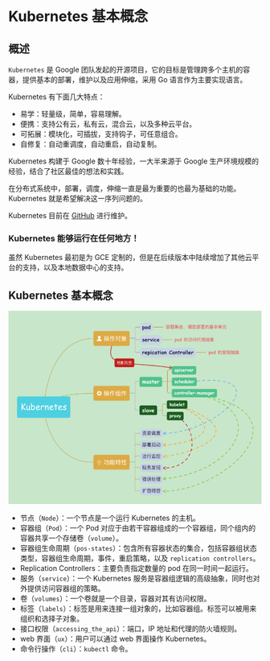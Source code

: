 # Kubernetes 基本概念

## 概述

`Kubernetes` 是 Google 团队发起的开源项目，它的目标是管理跨多个主机的容器，提供基本的部署，维护以及应用伸缩，采用 Go 语言作为主要实现语言。

Kubernetes 有下面几大特点：
- 易学：轻量级，简单，容易理解。
- 便携：支持公有云，私有云，混合云，以及多种云平台。
- 可拓展：模块化，可插拔，支持钩子，可任意组合。
- 自修复：自动重调度，自动重启，自动复制。

Kubernetes 构建于 Google 数十年经验，一大半来源于 Google 生产环境规模的经验，结合了社区最佳的想法和实践。

在分布式系统中，部署，调度，伸缩一直是最为重要的也最为基础的功能。Kubernetes 就是希望解决这一序列问题的。

Kubernetes 目前在 [GitHub](https://github.com/kubernetes/kubernetes) 进行维护。

### Kubernetes 能够运行在任何地方！
虽然 Kubernetes 最初是为 GCE 定制的，但是在后续版本中陆续增加了其他云平台的支持，以及本地数据中心的支持。

## Kubernetes 基本概念

![基本概念](./images/Kubernetes基本概念.png)

- 节点（`Node`）：一个节点是一个运行 Kubernetes 的主机。
- 容器组（`Pod`）：一个 Pod 对应于由若干容器组成的一个容器组，同个组内的容器共享一个存储卷（`volume`）。
- 容器组生命周期（`pos-states`）：包含所有容器状态的集合，包括容器组状态类型，容器组生命周期，事件，重启策略，以及 `replication controllers`。
- Replication Controllers：主要负责指定数量的 pod 在同一时间一起运行。
- 服务（`service`）：一个 Kubernetes 服务是容器组逻辑的高级抽象，同时也对外提供访问容器组的策略。
- 卷（`volumes`）：一个卷就是一个目录，容器对其有访问权限。
- 标签（`labels`）：标签是用来连接一组对象的，比如容器组。标签可以被用来组织和选择子对象。
- 接口权限（`accessing_the_api`）：端口，IP 地址和代理的防火墙规则。
- web 界面（`ux`）：用户可以通过 web 界面操作 Kubernetes。
- 命令行操作（`cli`）：`kubectl` 命令。